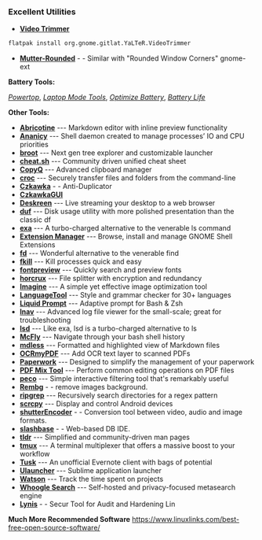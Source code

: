 ﻿### Excellent Utilities

- [**Video Trimmer**](https://flathub.org/apps/details/org.gnome.gitlab.YaLTeR.VideoTrimmer)
```sh
flatpak install org.gnome.gitlat.YaLTeR.VideoTrimmer
```

 - [**Mutter-Rounded**](https://github.com/yilozt/mutter-rounded) - - Similar with "Rounded Window Corners" gnome-ext

**Battery Tools:**

[*Powertop*](https://medium.com/geekculture/how-to-increase-battery-life-time-on-linux-laptops-7c15383a19a5),
[*Laptop Mode Tools*](https://wiki.archlinux.org/title/Laptop_Mode_Tools),
[*Optimize Battery*](https://trisquel.info/en/wiki/optimizing-battery-time),
[*Battery Life*](https://www.maketecheasier.com/increase-linux-laptop-battery-life/)

**Other Tools:**

 - [**Abricotine**](https://www.linuxlinks.com/excellent-utilities-abricotine-open-source-markdown-editor/) --- Markdown editor with inline preview functionality
 - [**Ananicy**](https://www.linuxlinks.com/excellent-utilities-ananicy-auto-nice-daemon/) --- Shell daemon created to manage processes’ IO and CPU priorities
 - [**broot**](https://www.linuxlinks.com/excellent-utilities-broot-next-gen-tree-explorer/) --- Next gen tree explorer and customizable launcher
 - [**cheat.sh**](https://www.linuxlinks.com/excellent-utilities-cheat-sh-community-driven-cheat-sheet/) --- Community driven unified cheat sheet
 - [**CopyQ**](https://www.linuxlinks.com/excellent-utilities-copyq-advanced-clipboard-manager/) --- Advanced clipboard manager
 - [**croc**](https://www.linuxlinks.com/excellent-utilities-croc-securely-transfer-files-folders/) --- Securely transfer files and folders from the command-line
 - [**Czkawka**](https://github.com/qarmin/czkawka) - - Anti-Duplicator
 - [**CzkawkaGUI**](https://appimage.github.io/linux_czkawka_gui/)
 - [**Deskreen**](https://www.linuxlinks.com/excellent-utilities-deskreen-live-streaming-desktop/) --- Live streaming your desktop to a web browser
 - [**duf**](https://www.linuxlinks.com/excellent-utilities-duf-disk-usage-utility/) --- Disk usage utility with more polished presentation than the classic df
 - [**exa**](https://www.linuxlinks.com/excellent-utilities-exa-replacement-ls/) --- A turbo-charged alternative to the venerable ls command
 - [**Extension Manager**](https://www.linuxlinks.com/excellent-utilities-extension-manager-browse-install-manage-gnome-shell-extensions/) --- Browse, install and manage GNOME Shell Extensions
 - [**fd**](https://www.linuxlinks.com/excellent-utilities-fd-superior-alternative-find/) --- Wonderful alternative to the venerable find
 - [**fkill**](https://www.linuxlinks.com/excellent-utilities-fkill-kill-processes-quick-easy/) --- Kill processes quick and easy
 - [**fontpreview**](https://www.linuxlinks.com/excellent-utilities-fontpreview-search-preview-fonts/) --- Quickly search and preview fonts
 - [**horcrux**](https://www.linuxlinks.com/excellent-utilities-horcrux-file-splitter/) --- File splitter with encryption and redundancy
 - [**Imagine**](https://www.linuxlinks.com/excellent-utilities-imagine-image-optimization/) --- A simple yet effective image optimization tool
 - [**LanguageTool**](https://www.linuxlinks.com/excellent-utilities-languagetool-style-and-grammar-checker/) --- Style and grammar checker for 30+ languages
 - [**Liquid Prompt**](https://www.linuxlinks.com/excellent-utilities-liquid-prompt-adaptive-prompt-bash-zsh/) --- Adaptive prompt for Bash & Zsh
 - [**lnav**](https://www.linuxlinks.com/excellent-utilities-lnav-log-file-navigator/) --- Advanced log file viewer for the small-scale; great for troubleshooting
 - [**lsd**](https://www.linuxlinks.com/excellent-utilities-lsd-next-gen-ls-command/) --- Like exa, lsd is a turbo-charged alternative to ls
 - [**McFly**](https://www.linuxlinks.com/excellent-utilities-mcfly-navigate-shell-history/) --- Navigate through your bash shell history
 - [**mdless**](https://www.linuxlinks.com/excellent-utilities-mdless-formatted-highlighted-view-markdown-files/) --- Formatted and highlighted view of Markdown files
 - [**OCRmyPDF**](https://www.linuxlinks.com/excellent-utilities-ocrmypdf-add-ocr-text-layer-scanned-pdfs/) --- Add OCR text layer to scanned PDFs
 - [**Paperwork**](https://www.linuxlinks.com/excellent-utilities-paperwork-personal-document-manager/) --- Designed to simplify the management of your paperwork
 - [**PDF Mix Tool**](https://www.linuxlinks.com/excellent-utilities-pdf-mix-tool/) --- Perform common editing operations on PDF files
 - [**peco**](https://www.linuxlinks.com/excellent-utilities-peco-interactive-filtering-tool/) --- Simple interactive filtering tool that's remarkably useful
 - [**Rembg**](https://github.com/danielgatis/rembg) - - remove images background.
 - [**ripgrep**](https://www.linuxlinks.com/excellent-utilities-ripgrep-recursively-search-directories-regex-pattern/) --- Recursively search directories for a regex pattern
 - [**scrcpy**](https://www.linuxlinks.com/excellent-utilities-scrcpy-display-control-android-devices/) --- Display and control Android devices
 - [**shutterEncoder**](https://www.shutterencoder.com/en/) - - Conversion tool between video, audio and image formats.
 - [**slashbase**](https://github.com/slashbaseide/slashbase) - - Web-based DB IDE.
 - [**tldr**](https://www.linuxlinks.com/excellent-utilities-tldr-simplified-community-driven-man-pages/) --- Simplified and community-driven man pages
 - [**tmux**](https://www.linuxlinks.com/excellent-utilities-tmux-terminal-multiplexer-software/) --- A terminal multiplexer that offers a massive boost to your workflow
 - [**Tusk**](https://www.linuxlinks.com/excellent-utilities-tusk-evernote-desktop-software/) --- An unofficial Evernote client with bags of potential
 - [**Ulauncher**](https://www.linuxlinks.com/excellent-utilities-ulauncher-application-launcher-linux/) --- Sublime application launcher
 - [**Watson**](https://www.linuxlinks.com/excellent-utilities-watson-cli-tool-track-time/) --- Track the time spent on projects
 - [**Whoogle Search**](https://www.linuxlinks.com/excellent-utilities-whoogle-search-self-hosted-metasearch-engine/) --- Self-hosted and privacy-focused metasearch engine
 - [**Lynis**](https://www.geeksforgeeks.org/lynis-security-tool-for-audit-and-hardening-linux-systems/) - - Secur Tool for Audit and Hardening Lin

**Much More Recommended Software**
https://www.linuxlinks.com/best-free-open-source-software/
